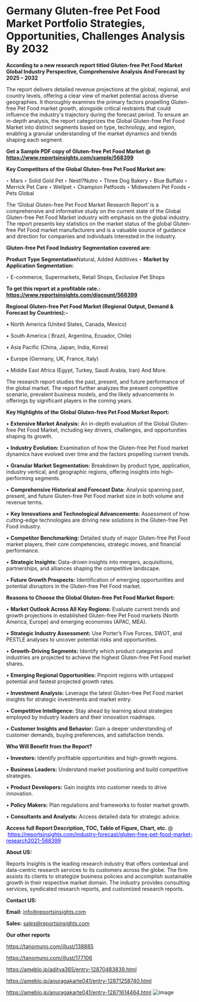 # Germany Gluten-free Pet Food Market Portfolio Strategies, Opportunities, Challenges Analysis By 2032

<strong>According to a new research report titled Gluten-free Pet Food Market Global Industry Perspective, Comprehensive Analysis And Forecast by 2025 – 2032</strong>

The report delivers detailed revenue projections at the global, regional, and country levels, offering a clear view of market potential across diverse geographies. It thoroughly examines the primary factors propelling Gluten-free Pet Food market growth, alongside critical restraints that could influence the industry's trajectory during the forecast period. To ensure an in-depth analysis, the report categorizes the Global Gluten-free Pet Food Market into distinct segments based on type, technology, and region, enabling a granular understanding of the market dynamics and trends shaping each segment.

<strong>Get a Sample PDF copy of Gluten-free Pet Food Market </strong><strong>@<a href=https://www.reportsinsights.com/sample/568399 style=color:#0000ff;> https://www.reportsinsights.com/sample/568399</a></strong></font>

<strong>Key Competitors of the Global Gluten-free Pet Food Market are:</strong>

‣ Mars
‣ Solid Gold Pet
‣ Nestl?Nutro
‣ Three Dog Bakery
‣ Blue Buffalo
‣ Merrick Pet Care
‣ Wellpet
‣ Champion Petfoods
‣ Midwestern Pet Foods
‣ Pets Global

The ‘Global Gluten-free Pet Food Market Research Report’ is a comprehensive and informative study on the current state of the Global Gluten-free Pet Food Market industry with emphasis on the global industry. The report presents key statistics on the market status of the global Gluten-free Pet Food market manufacturers and is a valuable source of guidance and direction for companies and individuals interested in the industry.

<strong>Gluten-free Pet Food Industry Segmentation covered are:</strong>

<strong>Product Type Segmentation</strong>Natural, Added Additives
‣ 
<strong>Market by Application Segmentation:</strong>

‣ E-commerce, Supermarkets, Retail Shops, Exclusive Pet Shops

<strong>To get this report at a profitable rate.: <a href=https://www.reportsinsights.com/discount/568399 style=color:#0000ff;>https://www.reportsinsights.com/discount/568399</a></strong></font>

<strong>Regional Gluten-free Pet Food Market (Regional Output, Demand &amp; Forecast by Countries):-</strong>

• North America (United States, Canada, Mexico)

• South America ( Brazil, Argentina, Ecuador, Chile)

• Asia Pacific (China, Japan, India, Korea)

• Europe (Germany, UK, France, Italy)

• Middle East Africa (Egypt, Turkey, Saudi Arabia, Iran) And More.

The research report studies the past, present, and future performance of the global market. The report further analyzes the present competitive scenario, prevalent business models, and the likely advancements in offerings by significant players in the coming years.

<strong>Key Highlights of the Global Gluten-free Pet Food Market Report:</strong>

• <strong>Extensive Market Analysis:</strong> An in-depth evaluation of the Global Gluten-free Pet Food Market, including key drivers, challenges, and opportunities shaping its growth.

• <strong>Industry Evolution:</strong> Examination of how the Gluten-free Pet Food market dynamics have evolved over time and the factors propelling current trends.

• <strong>Granular Market Segmentation:</strong> Breakdown by product type, application, industry vertical, and geographic regions, offering insights into high-performing segments.

• <strong>Comprehensive Historical and Forecast Data:</strong> Analysis spanning past, present, and future Gluten-free Pet Food market size in both volume and revenue terms.

• <strong>Key Innovations and Technological Advancements:</strong> Assessment of how cutting-edge technologies are driving new solutions in the Gluten-free Pet Food industry.

• <strong>Competitor Benchmarking:</strong> Detailed study of major Gluten-free Pet Food market players, their core competencies, strategic moves, and financial performance.

• <strong>Strategic Insights:</strong> Data-driven insights into mergers, acquisitions, partnerships, and alliances shaping the competitive landscape.

• <strong>Future Growth Prospects:</strong> Identification of emerging opportunities and potential disruptors in the Gluten-free Pet Food market.

<strong>Reasons to Choose the Global Gluten-free Pet Food Market Report:</strong>

• <strong>Market Outlook Across All Key Regions:</strong> Evaluate current trends and growth projections in established Gluten-free Pet Food markets (North America, Europe) and emerging economies (APAC, MEA).

• <strong>Strategic Industry Assessment:</strong> Use Porter’s Five Forces, SWOT, and PESTLE analyses to uncover potential risks and opportunities.

• <strong>Growth-Driving Segments:</strong> Identify which product categories and industries are projected to achieve the highest Gluten-free Pet Food market shares.

• <strong>Emerging Regional Opportunities:</strong> Pinpoint regions with untapped potential and fastest projected growth rates.

• <strong>Investment Analysis:</strong> Leverage the latest Gluten-free Pet Food market insights for strategic investments and market entry.

• <strong>Competitive Intelligence:</strong> Stay ahead by learning about strategies employed by industry leaders and their innovation roadmaps.

• <strong>Customer Insights and Behavior:</strong> Gain a deeper understanding of customer demands, buying preferences, and satisfaction trends.

<strong>Who Will Benefit from the Report?</strong>

• <strong>Investors:</strong> Identify profitable opportunities and high-growth regions.

• <strong>Business Leaders:</strong> Understand market positioning and build competitive strategies.

• <strong>Product Developers:</strong> Gain insights into customer needs to drive innovation.

• <strong>Policy Makers:</strong> Plan regulations and frameworks to foster market growth.

• <strong>Consultants and Analysts:</strong> Access detailed data for strategic advice.
</ul>
<strong>Access full Report Description, TOC, Table of Figure, Chart, etc. </strong>@  <a href=https://reportsinsights.com/industry-forecast/gluten-free-pet-food-market-research2021-568399 style=color:#0000ff;>https://reportsinsights.com/industry-forecast/gluten-free-pet-food-market-research2021-568399</a></font>

<strong><strong>About US</strong>:</strong>

Reports Insights is the leading research industry that offers contextual and data-centric research services to its customers across the globe. The firm assists its clients to strategize business policies and accomplish sustainable growth in their respective market domain. The industry provides consulting services, syndicated research reports, and customized research reports.

<strong>Contact US:</strong>

<p class=""""><b>Email:</b> <a href=mailto:info@reportsinsights.com>info@reportsinsights.com</a></p>
<p class=""""><b>Sales:</b> <a href=mailto:sales@reportsinsights.com>sales@reportsinsights.com</a></p>

<strong>Our other reports</strong>

<a href=https://tanomuno.com/illust/138885>https://tanomuno.com/illust/138885</a>

<a href=https://tanomuno.com/illust/177106>https://tanomuno.com/illust/177106</a>

<a href=https://ameblo.jp/aditya365/entry-12870483839.html>https://ameblo.jp/aditya365/entry-12870483839.html</a>

<a href=https://ameblo.jp/anuragakarte041/entry-12871258740.html>https://ameblo.jp/anuragakarte041/entry-12871258740.html</a>

<a href=https://ameblo.jp/anuragakarte041/entry-12871614464.html>https://ameblo.jp/anuragakarte041/entry-12871614464.html</a>
![image](https://github.com/user-attachments/assets/23d1a603-eedc-4d1e-a62e-06fdff9fdfb7)
